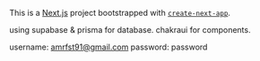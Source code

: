 This is a [Next.js](https://nextjs.org) project bootstrapped with [`create-next-app`](https://nextjs.org/docs/app/api-reference/cli/create-next-app).

using supabase & prisma for database. chakraui for components.

username: amrfst91@gmail.com
password: password
